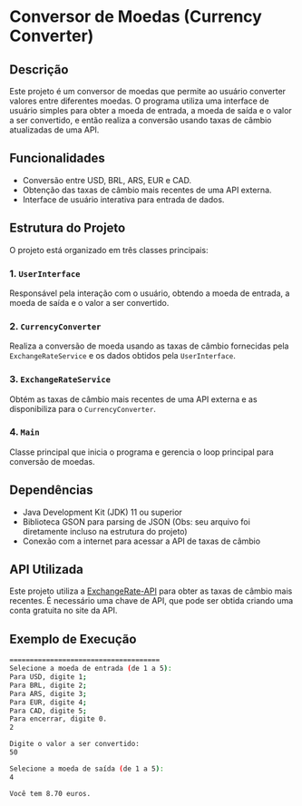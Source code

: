 # Conversor de Moedas (Currency Converter)

## Descrição

Este projeto é um conversor de moedas que permite ao usuário converter valores entre diferentes moedas. O programa utiliza uma interface de usuário simples para obter a moeda de entrada, a moeda de saída e o valor a ser convertido, e então realiza a conversão usando taxas de câmbio atualizadas de uma API.

## Funcionalidades

- Conversão entre USD, BRL, ARS, EUR e CAD.
- Obtenção das taxas de câmbio mais recentes de uma API externa.
- Interface de usuário interativa para entrada de dados.

## Estrutura do Projeto

O projeto está organizado em três classes principais:

### 1. `UserInterface`

Responsável pela interação com o usuário, obtendo a moeda de entrada, a moeda de saída e o valor a ser convertido.

### 2. `CurrencyConverter`

Realiza a conversão de moeda usando as taxas de câmbio fornecidas pela `ExchangeRateService` e os dados obtidos pela `UserInterface`.

### 3. `ExchangeRateService`

Obtém as taxas de câmbio mais recentes de uma API externa e as disponibiliza para o `CurrencyConverter`.

### 4. `Main`

Classe principal que inicia o programa e gerencia o loop principal para conversão de moedas.

## Dependências

- Java Development Kit (JDK) 11 ou superior
- Biblioteca GSON para parsing de JSON (Obs: seu arquivo foi diretamente incluso na estrutura do projeto)
- Conexão com a internet para acessar a API de taxas de câmbio

## API Utilizada

Este projeto utiliza a [ExchangeRate-API](https://www.exchangerate-api.com/) para obter as taxas de câmbio mais recentes. É necessário uma chave de API, que pode ser obtida criando uma conta gratuita no site da API.

## Exemplo de Execução

```bash
=====================================
Selecione a moeda de entrada (de 1 a 5):
Para USD, digite 1;
Para BRL, digite 2;
Para ARS, digite 3;
Para EUR, digite 4;
Para CAD, digite 5;
Para encerrar, digite 0.
2

Digite o valor a ser convertido:
50

Selecione a moeda de saída (de 1 a 5):
4

Você tem 8.70 euros.

```
